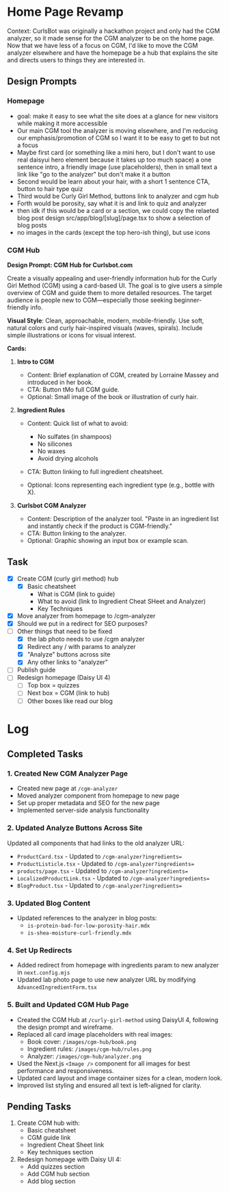 # Home Page Revamp

Context: CurlsBot was originally a hackathon project and only had the CGM analyzer, so it made sense for the CGM analyzer to be on the home page. Now that we have less of a focus on CGM, I'd like to move the CGM analyzer elsewhere and have the homepage be a hub that explains the site and directs users to things they are interested in.

## Design Prompts

### Homepage
- goal: make it easy to see what the site does at a glance for new visitors while making it more accessible
- Our main CGM tool the analyzer is moving elsewhere, and I'm reducing our emphasis/promotion of CGM so I want it to be easy to get to but not a focus
- Maybe first card (or something like a mini hero, but I don't want to use real daisyui hero element because it takes up too much space) a one sentence intro, a friendly image (use placeholders), then in small text a link like "go to the analyzer" but don't make it a button
- Second would be learn about your hair, with a short 1 sentence CTA, button to hair type quiz
- Third would be Curly Girl Method,  buttons link to analyzer and cgm hub
- Forth would be porosity, say what it is and link to quiz and analyzer
- then idk if this would be a card or a section, we could copy the relaeted blog post design src/app/blog/[slug]/page.tsx to show a selection of blog posts
- no images in the cards (except the top hero-ish thing), but use icons


### CGM Hub
**Design Prompt: CGM Hub for Curlsbot.com**

Create a visually appealing and user-friendly information hub for the Curly Girl Method (CGM) using a card-based UI. The goal is to give users a simple overview of CGM and guide them to more detailed resources. The target audience is people new to CGM—especially those seeking beginner-friendly info.

**Visual Style**: Clean, approachable, modern, mobile-friendly. Use soft, natural colors and curly hair-inspired visuals (waves, spirals). Include simple illustrations or icons for visual interest.

**Cards:**

1. **Intro to CGM**

   - Content: Brief explanation of CGM, created by Lorraine Massey and introduced in her book.
   - CTA: Button tMo full CGM guide.
   - Optional: Small image of the book or illustration of curly hair.

2. **Ingredient Rules**

   - Content: Quick list of what to avoid:

     - No sulfates (in shampoos)
     - No silicones
     - No waxes
     - Avoid drying alcohols

   - CTA: Button linking to full ingredient cheatsheet.
   - Optional: Icons representing each ingredient type (e.g., bottle with X).

3. **Curlsbot CGM Analyzer**

   - Content: Description of the analyzer tool. "Paste in an ingredient list and instantly check if the product is CGM-friendly."
   - CTA: Button linking to the analyzer.
   - Optional: Graphic showing an input box or example scan.

## Task

- [x] Create CGM (curly girl method) hub
  - [x] Basic cheatsheet
    - What is CGM (link to guide)
    - What to avoid (link to Ingredient Cheat SHeet and Analyzer)
    - Key Techniques
- [x] Move analyzer from homepage to /cgm-analyzer
- [x] Should we put in a redirect for SEO purposes?
- [ ] Other things that need to be fixed
  - [x] the lab photo needs to use /cgm analyzer
  - [x] Redirect any / with params to analyzer
  - [x] "Analyze" buttons across site
  - [x] Any other links to "analyzer"
- [ ] Publish guide
- [ ] Redesign homepage (Daisy UI 4)
  - [ ] Top box = quizzes
  - [ ] Next box = CGM (link to hub)
  - [ ] Other boxes like read our blog

# Log

## Completed Tasks

### 1. Created New CGM Analyzer Page

- Created new page at `/cgm-analyzer`
- Moved analyzer component from homepage to new page
- Set up proper metadata and SEO for the new page
- Implemented server-side analysis functionality

### 2. Updated Analyze Buttons Across Site

Updated all components that had links to the old analyzer URL:

- `ProductCard.tsx` - Updated to `/cgm-analyzer?ingredients=`
- `ProductListicle.tsx` - Updated to `/cgm-analyzer?ingredients=`
- `products/page.tsx` - Updated to `/cgm-analyzer?ingredients=`
- `LocalizedProductLink.tsx` - Updated to `/cgm-analyzer?ingredients=`
- `BlogProduct.tsx` - Updated to `/cgm-analyzer?ingredients=`

### 3. Updated Blog Content

- Updated references to the analyzer in blog posts:
  - `is-protein-bad-for-low-porosity-hair.mdx`
  - `is-shea-moisture-curl-friendly.mdx`

### 4. Set Up Redirects

- Added redirect from homepage with ingredients param to new analyzer in `next.config.mjs`
- Updated lab photo page to use new analyzer URL by modifying `AdvancedIngredientForm.tsx`

### 5. Built and Updated CGM Hub Page

- Created the CGM Hub at `/curly-girl-method` using DaisyUI 4, following the design prompt and wireframe.
- Replaced all card image placeholders with real images:
  - Book cover: `/images/cgm-hub/book.png`
  - Ingredient rules: `/images/cgm-hub/rules.png`
  - Analyzer: `/images/cgm-hub/analyzer.png`
- Used the Next.js `<Image />` component for all images for best performance and responsiveness.
- Updated card layout and image container sizes for a clean, modern look.
- Improved list styling and ensured all text is left-aligned for clarity.

## Pending Tasks

1. Create CGM hub with:
   - Basic cheatsheet
   - CGM guide link
   - Ingredient Cheat Sheet link
   - Key techniques section
2. Redesign homepage with Daisy UI 4:
   - Add quizzes section
   - Add CGM hub section
   - Add blog section
